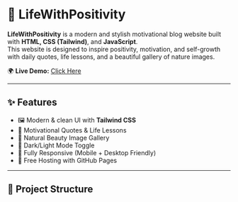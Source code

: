# 🌟 LifeWithPositivity

**LifeWithPositivity** is a modern and stylish motivational blog website built with **HTML, CSS (Tailwind)**, and **JavaScript**.  
This website is designed to inspire positivity, motivation, and self-growth with daily quotes, life lessons, and a beautiful gallery of nature images.  

🌍 **Live Demo:** [Click Here](https://sarangkhan.github.io/LifeWithPositivity/)  

---

## ✨ Features
- 🖼️ Modern & clean UI with **Tailwind CSS**  
- 📖 Motivational Quotes & Life Lessons  
- 🌄 Natural Beauty Image Gallery  
- 🌙 Dark/Light Mode Toggle  
- 📱 Fully Responsive (Mobile + Desktop Friendly)  
- 🚀 Free Hosting with GitHub Pages  

---

## 📂 Project Structure
